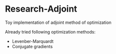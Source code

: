 # Research-Adjoint
Toy implementation of adjoint method of optimization

Already tried following optimization methods:
  - Levenber-Marquardt
  - Conjugate gradients
